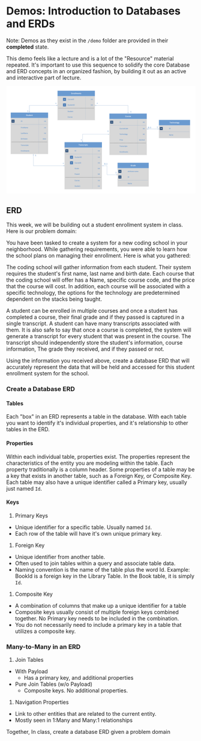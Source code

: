 # Demos: Introduction to Databases and ERDs

Note: Demos as they exist in the `/demo` folder are provided in their **completed** state.

This demo feels like a lecture and is a lot of the "Resource" material repeated. It's important to use this sequence to solidify the core Database and ERD concepts in an organized fashion, by building it out as an active and interactive part of lecture.

![ERD Demo Image](../demo/erd.png)

## ERD

This week, we will be building out a student enrollment system
in class. Here is our problem domain:

You have been tasked to create a system for a new coding school
in your neighborhood. While gathering requirements,
you were able to learn how the school plans on managing their
enrollment. Here is what you gathered:

The coding school will gather information from each student.
Their system requires the student's first name, last name and
birth date.
Each course that the coding school will offer has a Name,
specific course code, and the price that the course will cost.
In addition, each course will be associated with a specific technology,
the options for the technology are predetermined dependent on the
stacks being taught.

A student can be enrolled in multiple courses and once a student
has completed a course, their final grade and if they passed
is captured in a single transcript. A student can have many transcripts
associated with them. It is also safe to say
that once a course is completed, the system will generate a
transcript for every student that was present in the course.
The transcript should independently store the student's information,
course information, The grade they received, and if they passed or not.


Using the information you received above, create a database
ERD that will accurately represent the data that will be
held and accessed for this student enrollment system for the
school.

### Create a Database ERD

#### Tables
Each "box" in an ERD represents a table in the database. With each table you want to identify it's individual properties, and it's relationship to other tables in the ERD.

#### Properties
Within each individual table, properties exist. The properties represent the characteristics of the entity you are modeling within the table. Each property traditionally is a column header. Some properties of a table may be a key that exists in another table, such as a Foreign Key, or Composite Key. Each table may also have a unique identifier called a Primary key, usually just named `Id`.

#### Keys
1. Primary Keys
  - Unique identifier for a specific table. Usually named `Id`.
  - Each row of the table will have it's own unique primary key.
1. Foreign Key
  - Unique identifier from another table.
  - Often used to join tables within a query and associate table data.
  - Naming convention is the name of the table plus the word Id. Example: BookId is a foreign key in the Library Table. In the Book table, it is simply `Id`.
1. Composite Key
  - A combination of columns that make up a unique identifier for a table
  - Composite keys usually consist of multiple foreign keys combined together. No Primary key needs to be included in the combination.
  - You do not necessarily need to include a primary key in a table that utilizes a composite key.


### Many-to-Many in an ERD

1. Join Tables
  - With Payload
    - Has a primary key, and additional properties
  - Pure Join Tables (w/o Payload)
    - Composite keys. No additional properties.

1. Navigation Properties
  - Link to other entities that are related to the current
    entity.
  - Mostly seen in 1:Many and Many:1 relationships

Together, In class, create a database ERD given a problem
domain



